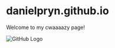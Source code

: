 # danielpryn.github.io

Welcome to my cwaaaazy page!

![GitHub Logo](https://octodex.github.com/images/daftpunktocat-thomas.gif)
